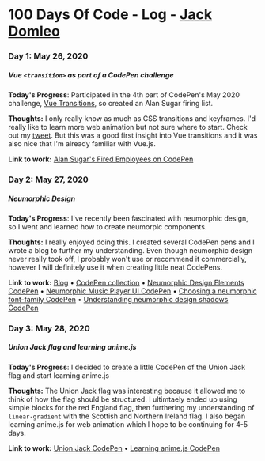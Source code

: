 # 100 Days Of Code - Log - [Jack Domleo](https://jackdomleo.dev)

### Day 1: May 26, 2020
##### Vue `<transition>` as part of a CodePen challenge

**Today's Progress**: Participated in the 4th part of CodePen's May 2020 challenge, [Vue Transitions](https://codepen.io/challenges/2020/may/4), so created an Alan Sugar firing list.

**Thoughts:** I only really know as much as CSS transitions and keyframes. I'd really like to learn more web animation but not sure where to start. Check out my [tweet](https://twitter.com/jackdomleo7/status/1265052767850237954). But this was a good first insight into Vue transitions and it was also nice that I'm already familiar with Vue.js.

**Link to work:** [Alan Sugar's Fired Employees on CodePen](https://codepen.io/JackDomleo/pen/gOayzNY)

### Day 2: May 27, 2020
##### Neumorphic Design

**Today's Progress**: I've recently been fascinated with neumorphic design, so I went and learned how to create neumorpic components.

**Thoughts:** I really enjoyed doing this. I created several CodePen pens and I wrote a blog to further my understanding. Even though neumorphic design never really took off, I probably won't use or recommend it commercially, however I will definitely use it when creating little neat CodePens.

**Link to work:** [Blog](https://jackdomleo.dev/blog/learning-neumorphic-design) &bull; [CodePen collection](https://codepen.io/collection/XjYaOy) &bull; [Neumorphic Design Elements CodePen](https://codepen.io/JackDomleo/pen/mdeowoz) &bull; [Neumorphic Music Player UI CodePen](https://codepen.io/JackDomleo/pen/GRpaNGp) &bull; [Choosing a neumorphic font-family CodePen](https://codepen.io/JackDomleo/pen/dyYEdPg) &bull; [Understanding neumorphic design shadows CodePen](https://codepen.io/JackDomleo/pen/yLYWqoQ)

### Day 3: May 28, 2020
##### Union Jack flag and learning anime.js

**Today's Progress**: I decided to create a little CodePen of the Union Jack flag and start learning anime.js

**Thoughts:** The Union Jack flag was interesting because it allowed me to think of how the flag should be structured. I ultimtaely ended up using simple blocks for the red England flag, then furthering my understanding of `linear-gradient` with the Scottish and Northern Ireland flag. I also began learning anime.js for web animation which I hope to be continuing for 4-5 days.

**Link to work:** [Union Jack CodePen](https://codepen.io/JackDomleo/pen/abvrgEo) &bull; [Learning anime.js CodePen](https://codepen.io/JackDomleo/pen/xxwoEZO)

